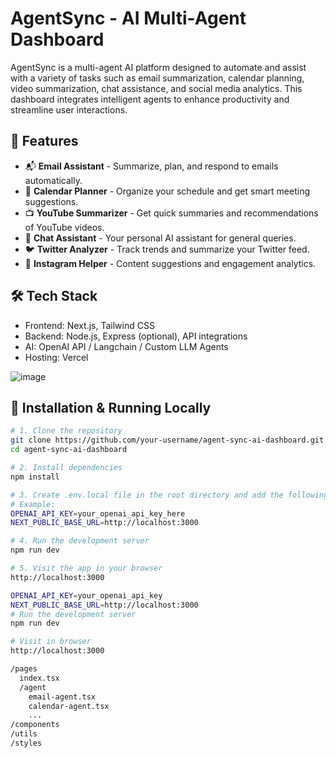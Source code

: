 # AgentSync - AI Multi-Agent Dashboard

AgentSync is a multi-agent AI platform designed to automate and assist with a variety of tasks such as email summarization, calendar planning, video summarization, chat assistance, and social media analytics. This dashboard integrates intelligent agents to enhance productivity and streamline user interactions.

## 🚀 Features

- 📬 **Email Assistant** - Summarize, plan, and respond to emails automatically.
- 📅 **Calendar Planner** - Organize your schedule and get smart meeting suggestions.
- 📺 **YouTube Summarizer** - Get quick summaries and recommendations of YouTube videos.
- 💬 **Chat Assistant** - Your personal AI assistant for general queries.
- 🐦 **Twitter Analyzer** - Track trends and summarize your Twitter feed.
- 📸 **Instagram Helper** - Content suggestions and engagement analytics.

## 🛠 Tech Stack

- Frontend: Next.js, Tailwind CSS
- Backend: Node.js, Express (optional), API integrations
- AI: OpenAI API / Langchain / Custom LLM Agents
- Hosting: Vercel

![image](https://github.com/user-attachments/assets/459bd61d-9e21-48fa-a498-cbc5a134845f)

## 🔧 Installation & Running Locally

```bash
# 1. Clone the repository
git clone https://github.com/your-username/agent-sync-ai-dashboard.git
cd agent-sync-ai-dashboard

# 2. Install dependencies
npm install

# 3. Create .env.local file in the root directory and add the following:
# Example:
OPENAI_API_KEY=your_openai_api_key_here
NEXT_PUBLIC_BASE_URL=http://localhost:3000

# 4. Run the development server
npm run dev

# 5. Visit the app in your browser
http://localhost:3000

OPENAI_API_KEY=your_openai_api_key
NEXT_PUBLIC_BASE_URL=http://localhost:3000
# Run the development server
npm run dev

# Visit in browser
http://localhost:3000

/pages
  index.tsx
  /agent
    email-agent.tsx
    calendar-agent.tsx
    ...
/components
/utils
/styles


